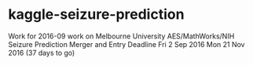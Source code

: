 # kaggle-seizure-prediction
Work for 2016-09 work on Melbourne University AES/MathWorks/NIH Seizure Prediction Merger and Entry Deadline Fri 2 Sep 2016 Mon 21 Nov 2016 (37 days to go)
